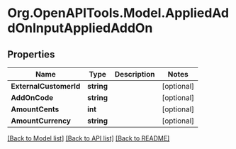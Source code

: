 
# Org.OpenAPITools.Model.AppliedAddOnInputAppliedAddOn

## Properties

Name | Type | Description | Notes
------------ | ------------- | ------------- | -------------
**ExternalCustomerId** | **string** |  | [optional] 
**AddOnCode** | **string** |  | [optional] 
**AmountCents** | **int** |  | [optional] 
**AmountCurrency** | **string** |  | [optional] 

[[Back to Model list]](../README.md#documentation-for-models)
[[Back to API list]](../README.md#documentation-for-api-endpoints)
[[Back to README]](../README.md)

